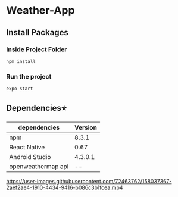 # Weather-App

## Install Packages


### Inside Project Folder
```
npm install
```
### Run the project
```
expo start
```
## Dependencies:star:
| dependencies | Version |
| --- | ----------- |
| npm | 8.3.1 |
| React Native |  0.67 |
| Android Studio | 4.3.0.1 |
| openweathermap api |  -- |

https://user-images.githubusercontent.com/72463762/158037367-2aef2ae4-1910-4434-9416-b086c3b1fcea.mp4


